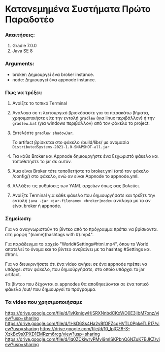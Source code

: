 # Κατανεμημένα Συστήματα Πρώτο Παραδοτέο

### Απαιτήσεις:
1. Gradle 7.0.0
2. Java  SE 8
### Arguments:
* broker: Δημιουργεί ένα broker instance. 
* node: Δημιουργεί ένα appnode instance.


### Πως να τρέξει:
1. Ανοίξτε το τοπικό Terminal
2. Ανάλογα σε τι λειτουργικό βρισκόσαστε για τα παρακάτω βήματα, χρησιμοποιήστε είτε την εντολή
 `gradlew` (για linux περιβάλλον) ή την `gradlew.bat` (για windows περιβάλλον) από τον φάκελο το project.
3. Εκτελέστε `gradlew shadowJar`.
   
   Το artifact βρίσκεται στο φάκελο /build/libs/ με ονομασία `DistributedSystems-2021-1.0-SNAPSHOT-all.jar`
4. Για κάθε Broker και Appnode δημιουργήστε ένα ξεχωριστό φάκελο και τοποθετήστε το jar σε αυτόν.
5. Άμα είναι Broker τότε τοποθετήστε το broker.yml (από τον φάκελο /config/) στο φάκελο, ενώ αν είναι Appnode το appnode.yml.
6. Αλλάξτε τις ρυθμίσεις των YAML αρχείων όπως σας βολεύει.
7. Ανοίξτε Terminal για κάθε φάκελο που δημιουργήσατε και τρέξτε την εντολή `java -jar <jar-filename> <broker|node>` ανάλογα με το αν είναι broker ή  appnode.


### Σημείωση:
Για να αναγνωριστούν τα βίντεο από το πρόγραμμα πρέπει να βρίσκονται στη μορφή "(name)(hashtags with #).mp4".

Για παράδειγμα το αρχείο "World#Settings#html.mp4", όπου το World αποτελεί το όνομα  και το βίντεο ανεβαίνει με τα hashtag #Settings και #html.

Για να διευκρινήσετε ότι ένα video ανήκει σε ένα appnode πρέπει να υπάρχει στον φάκελο, που δημιούργήσατε, στο οποίο υπάρχει το jar artifact.

Τα βίντεο που δέχονται οι appnodes θα αποθηκεύονται σε ένα τοπικό φάκελο /out/ που δημιουργεί το πρόγραμμα.


### Τα video  που χρησιμοποιήσαμε 
https://drive.google.com/file/d/1vKknigwHjSRXNnbdCKoWO0E3jIbM7onz/view?usp=sharing
https://drive.google.com/file/d/1HkD6Ss4Ha2vBfOFZcgHVTL0PpkeTLE17/view?usp=sharing
https://drive.google.com/file/d/10_lplCZ8-S-XzkBx9sXPXD1EMRzm6rcg/view?usp=sharing
https://drive.google.com/file/d/1q0ZCkiwrvPMvl9mlSKPbnQ6NZuK7BJKZ/view?usp=sharing
